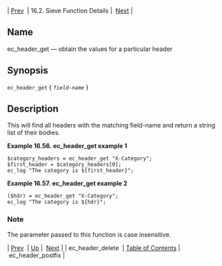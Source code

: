 | [Prev](sieve.ref.ec_header_delete)  | 16.2. Sieve Function Details |  [Next](sieve.ref.ec_header_postfix.php) |

<a name="sieve.ref.ec_header_get"></a>
## Name

ec_header_get — obtain the values for a particular header

## Synopsis

`ec_header_get` { *`field-name`* }

<a name="idp29844336"></a>
## Description

This will find all headers with the matching field-name and return a string list of their bodies.

<a name="example.ec_header_get"></a>

**Example 16.56. ec_header_get example 1**

```
$category_headers = ec_header_get "X-Category";
$first_header = $category_headers[0];
ec_log "The category is ${first_header}";
```

<a name="example.ec_header_get.second"></a>

**Example 16.57. ec_header_get example 2**

```
($hdr) = ec_header_get "X-Category";
ec_log "The category is ${hdr}";
```

### Note

The parameter passed to this function is case insensitive.

| [Prev](sieve.ref.ec_header_delete)  | [Up](sieve.ref.files.php) |  [Next](sieve.ref.ec_header_postfix.php) |
| ec_header_delete  | [Table of Contents](index) |  ec_header_postfix |
